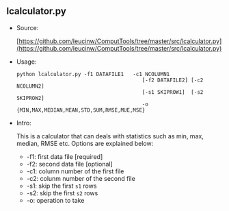 ## lcalculator.py

* Source: 
	
	[https://github.com/leucinw/ComputTools/tree/master/src/lcalculator.py](https://github.com/leucinw/ComputTools/tree/master/src/lcalculator.py)

* Usage:

	```shell
	python lcalculator.py -f1 DATAFILE1   -c1 NCOLUMN1 
											 [-f2 DATAFILE2] [-c2 NCOLUMN2] 
											 [-s1 SKIPROW1]  [-s2 SKIPROW2] 
											 -o {MIN,MAX,MEDIAN,MEAN,STD,SUM,RMSE,MUE,MSE}
	```

* Intro:
	
	This is a calculator that can deals with statistics such as min, max, median, RMSE etc. Options are explained below:
	
	* -f1: first data file [required]
	* -f2: second data file [optional]
	* -c1: column number of the first file
	* -c2: colunm number of the second file
	* -s1: skip the first `s1` rows 
	* -s2: skip the first `s2` rows
	* -o: operation to take
